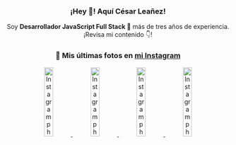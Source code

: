 <div align="center">

<h3>¡Hey 👋! Aquí César Leañez!</h3>

<p>Soy <strong>Desarrollador JavaScript Full Stack 🚀</strong> más de tres años de experiencia.<br />¡Revisa mi contenido 👇!</p>

### 📸 Mis últimas fotos en [mi Instagram](https://instagram.com/cesarsoftware.dev)


<a href='https://instagram.com/p/DG56-A2MYRH' target='_blank'>
  <img width='20%' src='https://instagram.fcmn2-1.fna.fbcdn.net/v/t51.2885-15/482937859_17909133159097059_4067759707531801866_n.jpg?stp=dst-jpg_e15_tt6&efg=eyJ2ZW5jb2RlX3RhZyI6ImltYWdlX3VybGdlbi4yMTYweDEyMTUuc2RyLmY3NTc2MS5kZWZhdWx0X2ltYWdlIn0&_nc_ht=instagram.fcmn2-1.fna.fbcdn.net&_nc_cat=103&_nc_oc=Q6cZ2AF8Zchk8tgT0NI-K7DQ77yB4wwCM8eu1MPUY2sagMZhDkxec112kxTIOSRTrRkJ5ig&_nc_ohc=glAfzmF-Lj0Q7kNvgHVOFXs&_nc_gid=7e042c7cf6fb467aa1010a36b828cc16&edm=ACWDqb8BAAAA&ccb=7-5&ig_cache_key=MzU4MzE1NDMyNjc2NDM1NjY3OQ%3D%3D.3-ccb7-5&oh=00_AYGexci0zg0pHMwomrVgVhzWBnNk8F7dR3U82mx297HM_Q&oe=67D6BAE9&_nc_sid=ee9879' alt='Instagram photo' />
</a>
<a href='https://instagram.com/p/DG3CbwaOGBb' target='_blank'>
  <img width='20%' src='https://instagram.fcmn2-1.fna.fbcdn.net/v/t51.2885-15/482703999_17908988550097059_1531515462185596820_n.jpg?stp=dst-jpg_e15_tt6&efg=eyJ2ZW5jb2RlX3RhZyI6ImltYWdlX3VybGdlbi41NDZ4NTQ2LnNkci5mNzU3NjEuZGVmYXVsdF9pbWFnZSJ9&_nc_ht=instagram.fcmn2-1.fna.fbcdn.net&_nc_cat=103&_nc_oc=Q6cZ2AF8Zchk8tgT0NI-K7DQ77yB4wwCM8eu1MPUY2sagMZhDkxec112kxTIOSRTrRkJ5ig&_nc_ohc=oIfYzsQwehIQ7kNvgEZgv1N&_nc_gid=7e042c7cf6fb467aa1010a36b828cc16&edm=ACWDqb8BAAAA&ccb=7-5&ig_cache_key=MzU4MjM0MjczMjA5NDkyMjg0Mw%3D%3D.3-ccb7-5&oh=00_AYF2ddWD6LdnmdrCxjJH2-avUVy-2Gv7QRDO5vB21mVhBw&oe=67D69433&_nc_sid=ee9879' alt='Instagram photo' />
</a>
<a href='https://instagram.com/p/DGeSJQ7unyF' target='_blank'>
  <img width='20%' src='https://instagram.fcmn3-1.fna.fbcdn.net/v/t51.2885-15/481590284_1152580596565087_3112778662318659396_n.jpg?stp=dst-jpg_e15_tt6&efg=eyJ2ZW5jb2RlX3RhZyI6ImltYWdlX3VybGdlbi42NDB4MTE0Ni5zZHIuZjcxODc4LmRlZmF1bHRfY292ZXJfZnJhbWUifQ&_nc_ht=instagram.fcmn3-1.fna.fbcdn.net&_nc_cat=107&_nc_oc=Q6cZ2AF8Zchk8tgT0NI-K7DQ77yB4wwCM8eu1MPUY2sagMZhDkxec112kxTIOSRTrRkJ5ig&_nc_ohc=fc1rF8JquggQ7kNvgF6Ut6t&_nc_gid=7e042c7cf6fb467aa1010a36b828cc16&edm=ACWDqb8BAAAA&ccb=7-5&ig_cache_key=MzU3NTM3NDk1NTY3MzE4OTUwOQ%3D%3D.3-ccb7-5&oh=00_AYGJ4QNFyuFnrD3NuAUm5sUsaOyVAj9yyjw8gf4_JKGhUg&oe=67D6AAE6&_nc_sid=ee9879' alt='Instagram photo' />
</a>
<a href='https://instagram.com/p/DFqSLZVvq_X' target='_blank'>
  <img width='20%' src='https://instagram.fcmn2-1.fna.fbcdn.net/v/t51.2885-15/476357202_17905198818097059_4614661586281507924_n.jpg?stp=dst-jpg_e15_tt6&efg=eyJ2ZW5jb2RlX3RhZyI6ImltYWdlX3VybGdlbi41NDB4NTQwLnNkci5mNzU3NjEuZGVmYXVsdF9pbWFnZSJ9&_nc_ht=instagram.fcmn2-1.fna.fbcdn.net&_nc_cat=103&_nc_oc=Q6cZ2AF8Zchk8tgT0NI-K7DQ77yB4wwCM8eu1MPUY2sagMZhDkxec112kxTIOSRTrRkJ5ig&_nc_ohc=tUxqC-lgx8wQ7kNvgEhQOqr&_nc_gid=7e042c7cf6fb467aa1010a36b828cc16&edm=ACWDqb8BAAAA&ccb=7-5&ig_cache_key=MzU2MDczODQwMzM0OTYwNjM1OQ%3D%3D.3-ccb7-5&oh=00_AYEGLCbjndKF8rXUc4hghzN4b4tcaUZjy0fJnNvXcEnHaA&oe=67D69494&_nc_sid=ee9879' alt='Instagram photo' />
</a>

</div>
